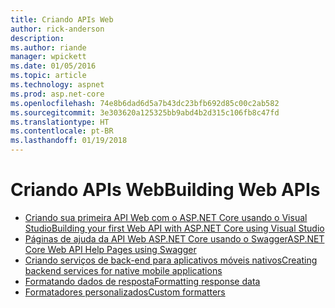 ```yaml
---
title: Criando APIs Web
author: rick-anderson
description: 
ms.author: riande
manager: wpickett
ms.date: 01/05/2016
ms.topic: article
ms.technology: aspnet
ms.prod: asp.net-core
ms.openlocfilehash: 74e8b6dad6d5a7b43dc23bfb692d85c00c2ab582
ms.sourcegitcommit: 3e303620a125325bb9abd4b2d315c106fb8c47fd
ms.translationtype: HT
ms.contentlocale: pt-BR
ms.lasthandoff: 01/19/2018
---
```

# <a name="building-web-apis"></a><span data-ttu-id="afa2e-102">Criando APIs Web</span><span class="sxs-lookup"><span data-stu-id="afa2e-102">Building Web APIs</span></span>

* [<span data-ttu-id="afa2e-103">Criando sua primeira API Web com o ASP.NET Core usando o Visual Studio</span><span class="sxs-lookup"><span data-stu-id="afa2e-103">Building your first Web API with ASP.NET Core using Visual Studio</span></span>](../../tutorials/first-web-api.md)
* [<span data-ttu-id="afa2e-104">Páginas de ajuda da API Web ASP.NET Core usando o Swagger</span><span class="sxs-lookup"><span data-stu-id="afa2e-104">ASP.NET Core Web API Help Pages using Swagger</span></span>](../../tutorials/web-api-help-pages-using-swagger.md)
* [<span data-ttu-id="afa2e-105">Criando serviços de back-end para aplicativos móveis nativos</span><span class="sxs-lookup"><span data-stu-id="afa2e-105">Creating backend services for native mobile applications</span></span>](../../mobile/native-mobile-backend.md)
* [<span data-ttu-id="afa2e-106">Formatando dados de resposta</span><span class="sxs-lookup"><span data-stu-id="afa2e-106">Formatting response data</span></span>](../models/formatting.md)
* [<span data-ttu-id="afa2e-107">Formatadores personalizados</span><span class="sxs-lookup"><span data-stu-id="afa2e-107">Custom formatters</span></span>](../advanced/custom-formatters.md)

